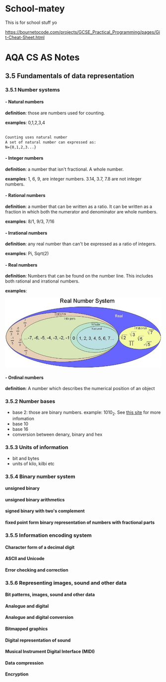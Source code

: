 # School-matey
This is for school stuff yo

https://bournetocode.com/projects/GCSE_Practical_Programming/pages/Git-Cheat-Sheet.html


# AQA CS AS Notes

## 3.5 Fundamentals of data representation

### 3.5.1 Number systems
#### - Natural numbers

**definition**: those are numbers used for counting.

**examples**: 0,1,2,3,4
``` 

Counting uses natural number
A set of natural number can expressed as:
N={0,1,2,3...}

```

#### - Integer numbers

**definition**: a number that isn't fractional. A whole number.

**examples**: 1, 6, 9, are integer numbers. 3.14, 3.7, 7.8 are not integer numbers.


#### - Rational numbers

**definition**: a number that can be written as a ratio. It can be written as a fraction in which both the numerator and denominator are whole numbers.

**examples**: 8/1, 9/3, 7/16


#### - Irrational numbers

**definition**: any real number than can't be expressed as a ratio of integers.

**examples**: Pi, Sqrt(2)


#### - Real numbers

**definition**: Numbers that can be found on the number line. This includes both rational and irrational numbers.

**examples**: 


<img src="Images\Realnumbers.jpg"></img>

#### - Ordinal numbers

**definition**: A number which describes the numerical position of an object

### 3.5.2 Number bases
+ base 2: those are binary numbers. example: 1010<sub>2</sub>. See [this site](https://bournetocode.com/projects/AQA_AS_Theory/pages/3-5.html) for more infomation
+ base 10
+ base 16
+ conversion between denary, binary and hex

### 3.5.3 Units of information
+ bit and bytes
+ units of kilo, kilbi etc

### 3.5.4 Binary number system

#### unsigned binary

#### unsigned binary arithmetics
#### signed binary with two's complement
#### fixed point form binary representation of numbers with fractional parts

### 3.5.5 Information encoding system

#### Character form of a decimal digit
#### ASCII and Unicode
#### Error checking and correction

### 3.5.6 Representing images, sound and other data

#### Bit patterns, images,  sound  and other  data
#### Analogue and digital
#### Analogue and digital conversion
#### Bitmapped graphics
#### Digital representation of sound
#### Musical Instrument Digital Interface (MIDI)
#### Data compression
#### Encryption
